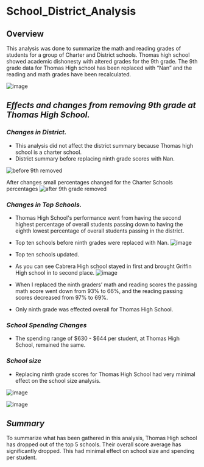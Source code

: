 # School_District_Analysis
## Overview
  This analysis was done to summarize the math and reading grades of students for a group of Charter and  District schools. Thomas high school showed academic dishonesty with altered grades for the 9th grade. The 9th grade data for Thomas High school has been replaced with “Nan” and the reading and math grades have been recalculated. 
 
 ![image](https://user-images.githubusercontent.com/98067116/162585639-f0b0333f-e023-421b-ba6f-f9977cc8fb18.png)

 
## _Effects and changes from removing 9th grade at Thomas High School._

### _Changes in District._
* This analysis did not affect the district summary because Thomas high school is a charter school. 
* District summary before replacing ninth grade scores with Nan.

![before 9th removed](https://user-images.githubusercontent.com/98067116/162554463-236af616-f3ff-4fd4-b268-49224b5de569.png)


After changes small percentages changed for the Charter Schools percentages
![after 9th grade removed](https://user-images.githubusercontent.com/98067116/162554444-8e5b663d-c4f1-4f55-a80b-52170ff7af12.png)

### _Changes in Top Schools._
* Thomas High School's performance went from having the second highest percentage of overall students passing down to having the eighth lowest percentage of overall students passing in the district.
* Top ten schools before ninth grades were replaced with Nan.
![image](https://user-images.githubusercontent.com/98067116/162583085-337fd6ac-f775-4ea7-8ecf-fcc058aeb732.png)

* Top ten schools updated. 
* As you can see Cabrera High school stayed in first and brought Griffin High school in to second place. 
![image](https://user-images.githubusercontent.com/98067116/162583175-5df4160f-5805-4836-936c-dbc8965710b0.png)




* When I replaced the ninth graders’ math and reading scores the passing math score went down from 93% to 66%, and the reading passing scores decreased from 97% to 69%.
* Only ninth grade was effected overall for Thomas High School.

### _School Spending Changes_
* The spending range of $630 - $644 per student, at Thomas High School, remained the same. 

### _School size_ 
* Replacing ninth grade scores for Thomas High School had very minimal effect on the school size analysis.

![image](https://user-images.githubusercontent.com/98067116/162584991-f14a2b0a-ccea-465e-9839-681b741ac1e1.png)



![image](https://user-images.githubusercontent.com/98067116/162585003-d1794fb9-eb09-4d45-9958-e16e436891e9.png)


## _Summary_
 To summarize what has been gathered in this analysis, Thomas High school has dropped out of the top 5 schools. Their overall score average has significantly dropped. This had minimal effect on school size and spending per student. 
